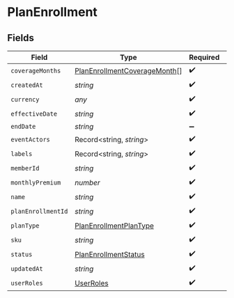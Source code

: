 # PlanEnrollment


## Fields

| Field                                                                               | Type                                                                                | Required                                                                            | Description                                                                         |
| ----------------------------------------------------------------------------------- | ----------------------------------------------------------------------------------- | ----------------------------------------------------------------------------------- | ----------------------------------------------------------------------------------- |
| `coverageMonths`                                                                    | [PlanEnrollmentCoverageMonth](../../models/shared/planenrollmentcoveragemonth.md)[] | :heavy_check_mark:                                                                  | N/A                                                                                 |
| `createdAt`                                                                         | *string*                                                                            | :heavy_check_mark:                                                                  | N/A                                                                                 |
| `currency`                                                                          | *any*                                                                               | :heavy_check_mark:                                                                  | N/A                                                                                 |
| `effectiveDate`                                                                     | *string*                                                                            | :heavy_check_mark:                                                                  | N/A                                                                                 |
| `endDate`                                                                           | *string*                                                                            | :heavy_minus_sign:                                                                  | N/A                                                                                 |
| `eventActors`                                                                       | Record<string, *string*>                                                            | :heavy_check_mark:                                                                  | N/A                                                                                 |
| `labels`                                                                            | Record<string, *string*>                                                            | :heavy_check_mark:                                                                  | N/A                                                                                 |
| `memberId`                                                                          | *string*                                                                            | :heavy_check_mark:                                                                  | N/A                                                                                 |
| `monthlyPremium`                                                                    | *number*                                                                            | :heavy_check_mark:                                                                  | N/A                                                                                 |
| `name`                                                                              | *string*                                                                            | :heavy_check_mark:                                                                  | N/A                                                                                 |
| `planEnrollmentId`                                                                  | *string*                                                                            | :heavy_check_mark:                                                                  | N/A                                                                                 |
| `planType`                                                                          | [PlanEnrollmentPlanType](../../models/shared/planenrollmentplantype.md)             | :heavy_check_mark:                                                                  | N/A                                                                                 |
| `sku`                                                                               | *string*                                                                            | :heavy_check_mark:                                                                  | N/A                                                                                 |
| `status`                                                                            | [PlanEnrollmentStatus](../../models/shared/planenrollmentstatus.md)                 | :heavy_check_mark:                                                                  | N/A                                                                                 |
| `updatedAt`                                                                         | *string*                                                                            | :heavy_check_mark:                                                                  | N/A                                                                                 |
| `userRoles`                                                                         | [UserRoles](../../models/shared/userroles.md)                                       | :heavy_check_mark:                                                                  | N/A                                                                                 |